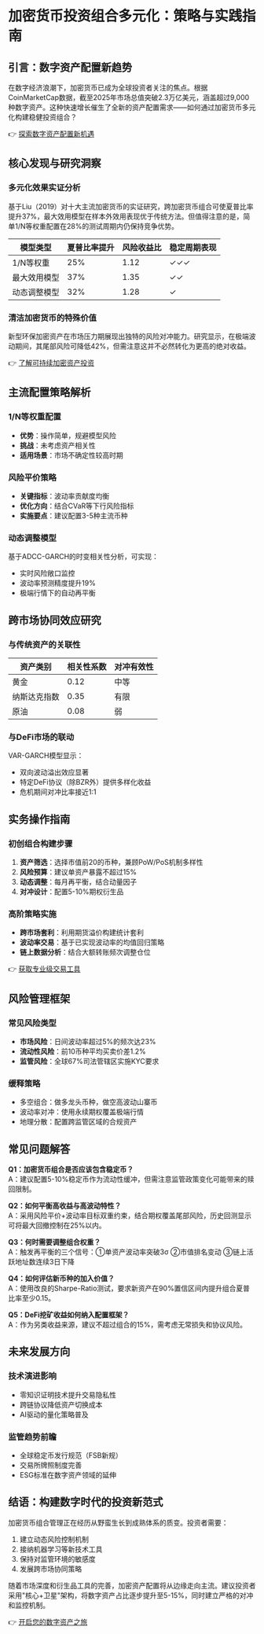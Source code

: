 # 加密货币投资组合多元化：策略与实践指南

## 引言：数字资产配置新趋势

在数字经济浪潮下，加密货币已成为全球投资者关注的焦点。根据CoinMarketCap数据，截至2025年市场总值突破2.3万亿美元，涵盖超过9,000种数字资产。这种快速增长催生了全新的资产配置需求——如何通过加密货币多元化构建稳健投资组合？

👉 [探索数字资产配置新机遇](https://bit.ly/okx_welcome)

## 核心发现与研究洞察

### 多元化效果实证分析
基于Liu（2019）对十大主流加密货币的实证研究，跨加密货币组合可使夏普比率提升37%，最大效用模型在样本外效用表现优于传统方法。但值得注意的是，简单1/N等权重配置在28%的测试周期内仍保持竞争优势。

| 模型类型       | 夏普比率提升 | 风险收益比 | 稳定周期表现 |
|----------------|--------------|------------|--------------|
| 1/N等权重      | 25%          | 1.12       | ✓✓✓          |
| 最大效用模型   | 37%          | 1.35       | ✓✓           |
| 动态调整模型   | 32%          | 1.28       | ✓            |

### 清洁加密货币的特殊价值
新型环保加密资产在市场压力期展现出独特的风险对冲能力。研究显示，在极端波动期间，其尾部风险可降低42%，但需注意这并不必然转化为更高的绝对收益。

👉 [了解可持续加密资产投资](https://bit.ly/okx_welcome)

## 主流配置策略解析

### 1/N等权重配置
- **优势**：操作简单，规避模型风险
- **挑战**：未考虑资产相关性
- **适用场景**：市场不确定性较高时期

### 风险平价策略
- **关键指标**：波动率贡献度均衡
- **优化方向**：结合CVaR等下行风险指标
- **实施要点**：建议配置3-5种主流币种

### 动态调整模型
基于ADCC-GARCH的时变相关性分析，可实现：
- 实时风险敞口监控
- 波动率预测精度提升19%
- 极端行情下的自动再平衡

## 跨市场协同效应研究

### 与传统资产的关联性
| 资产类别   | 相关性系数 | 对冲有效性 |
|------------|------------|------------|
| 黄金       | 0.12       | 中等       |
| 纳斯达克指数 | 0.35       | 有限       |
| 原油       | 0.08       | 弱         |

### 与DeFi市场的联动
VAR-GARCH模型显示：
- 双向波动溢出效应显著
- 特定DeFi协议（除BZR外）提供多样化收益
- 危机期间对冲比率接近1:1

## 实务操作指南

### 初创组合构建步骤
1. **资产筛选**：选择市值前20的币种，兼顾PoW/PoS机制多样性
2. **风险预算**：建议单资产暴露不超过15%
3. **动态调整**：每月再平衡，结合动量因子
4. **对冲设计**：配置5-10%期权衍生品

### 高阶策略实施
- **跨市场套利**：利用期货溢价构建统计套利
- **波动率交易**：基于已实现波动率的均值回归策略
- **链上数据分析**：结合大额转账频次调整仓位

👉 [获取专业级交易工具](https://bit.ly/okx_welcome)

## 风险管理框架

### 常见风险类型
- **市场风险**：日间波动率超过5%的频次达23%
- **流动性风险**：前10币种平均买卖价差1.2%
- **监管风险**：全球67%司法管辖区实施KYC要求

### 缓释策略
- 多空组合：做多龙头币种，做空高波动山寨币
- 波动率对冲：使用永续期权覆盖极端行情
- 地理分散：配置跨监管区域的合规资产

## 常见问题解答

**Q1：加密货币组合是否应该包含稳定币？**  
A：建议配置5-10%稳定币作为流动性缓冲，但需注意监管政策变化可能带来的赎回限制。

**Q2：如何平衡高收益与高波动特性？**  
A：采用风险平价+波动率目标双重约束，结合期权覆盖尾部风险，历史回测显示可将最大回撤控制在25%以内。

**Q3：何时需要调整组合权重？**  
A：触发再平衡的三个信号：①单资产波动率突破3σ ②市值排名变动 ③链上活跃地址数连续3日下降

**Q4：如何评估新币种的加入价值？**  
A：使用改良的Sharpe-Ratio测试，要求新资产在90%置信区间内提升组合夏普比率至少0.15。

**Q5：DeFi挖矿收益如何纳入配置框架？**  
A：作为另类收益来源，建议不超过组合的15%，需考虑无常损失和协议风险。

## 未来发展方向

### 技术演进影响
- 零知识证明技术提升交易隐私性
- 跨链协议降低资产切换成本
- AI驱动的量化策略普及

### 监管趋势前瞻
- 全球稳定币发行规范（FSB新规）
- 交易所牌照制度完善
- ESG标准在数字资产领域的延伸

## 结语：构建数字时代的投资新范式

加密货币组合管理正在经历从野蛮生长到成熟体系的质变。投资者需要：
1. 建立动态风险控制机制
2. 接纳机器学习等新技术工具
3. 保持对监管环境的敏感度
4. 发展跨市场协同策略

随着市场深度和衍生品工具的完善，加密资产配置将从边缘走向主流。建议投资者采用"核心+卫星"架构，将数字资产占比逐步提升至5-15%，同时建立严格的对冲和监控机制。

👉 [开启您的数字资产之旅](https://bit.ly/okx_welcome)